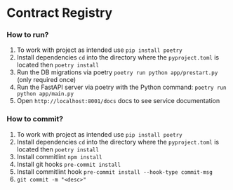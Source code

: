 # Contract Registry
### How to run?
1. To work with project as intended use `pip install poetry`
2. Install dependencies `cd` into the directory where the `pyproject.toml` is located then `poetry install`
3. Run the DB migrations via poetry `poetry run python app/prestart.py` (only required once)
4. Run the FastAPI server via poetry with the Python command: `poetry run python app/main.py`
5. Open `http://localhost:8001/docs` docs to see service documentation
### How to commit?
1. To work with project as intended use `pip install poetry`
2. Install dependencies `cd` into the directory where the `pyproject.toml` is located then `poetry install`
3. Install commitlint `npm install`
4. Install git hooks `pre-commit install`
5. Install commitlint hook `pre-commit install --hook-type commit-msg`
6. `git commit -m "<desc>"`
